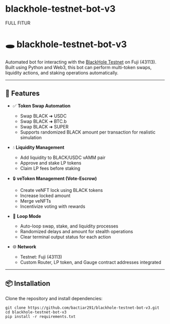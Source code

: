 # blackhole-testnet-bot-v3
FULL FITUR
# 🕳️ blackhole-testnet-bot-v3

Automated bot for interacting with the [BlackHole Testnet](https://testnet.blackhole.xyz/) on Fuji (43113).  
Built using Python and Web3, this bot can perform multi-token swaps, liquidity actions, and staking operations automatically.

---

## 🚀 Features

- ✅ **Token Swap Automation**
  - Swap BLACK ➜ USDC
  - Swap BLACK ➜ BTC.b
  - Swap BLACK ➜ SUPER
  - Supports randomized BLACK amount per transaction for realistic simulation

- 💧 **Liquidity Management**
  - Add liquidity to BLACK/USDC vAMM pair
  - Approve and stake LP tokens
  - Claim LP fees before staking

- 🔒 **veToken Management (Vote-Escrow)**
  - Create veNFT lock using BLACK tokens
  - Increase locked amount
  - Merge veNFTs
  - Incentivize voting with rewards

- 🔄 **Loop Mode**
  - Auto-loop swap, stake, and liquidity processes
  - Randomized delays and amount for stealth operations
  - Clear terminal output status for each action

- 🌐 **Network**
  - Testnet: Fuji (43113)
  - Custom Router, LP token, and Gauge contract addresses integrated

---

## 📦 Installation

Clone the repository and install dependencies:

```
git clone https://github.com/bactiar291/blackhole-testnet-bot-v3.git
cd blackhole-testnet-bot-v3
pip install -r requirements.txt
```
